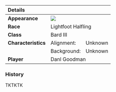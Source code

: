 <table>
  <thead>
  <tr>
  <th align="left" colspan="3">Details</th>
  </tr>
  </thead>
  <tbody>
    <tr>
      <td align="left"><strong>Appearance</strong></td>
      <td align="left" colspan="2"><img src="%image_url%/players//gorth-clamly.jpeg"></td>
    </tr>
    <tr>
      <td align="left"><strong>Race</strong></td>
      <td align="left" colspan="2">Lightfoot Halfling</td>
    </tr>
    <tr>
      <td align="left"><strong>Class</strong></td>
      <td align="left" colspan="2">Bard III</td>
    </tr>
    <tr>
      <td align="left"><strong>Characteristics</strong></td>
      <td align="left">Alignment:</td>
      <td align="left">Unknown</td>
    </tr>
    <tr>
      <td align="left"></td>
      <td align="left">Background:</td>
      <td align="left">Unknown</td>
    </tr>
    <tr>
      <td align="left"><strong>Player</strong></td>
      <td align="left" colspan="2">Danl Goodman</td>
    </tr>
  </tbody>
</table>

### History

TKTKTK

